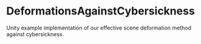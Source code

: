 # DeformationsAgainstCybersickness
Unity example implementation of our effective scene deformation method against cybersickness. 
